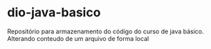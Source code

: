 # dio-java-basico
Repositório para armazenamento do código do curso de java básico.
Alterando conteudo de um arquivo de forma local